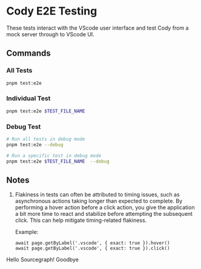 # Cody E2E Testing

These tests interact with the VScode user interface and test Cody from a mock server through to VScode UI.

## Commands

### All Tests

```sh
pnpm test:e2e
```

### Individual Test

```sh
pnpm test:e2e $TEST_FILE_NAME
```

### Debug Test

```sh
# Run all tests in debug mode
pnpm test:e2e --debug

# Run a specific test in debug mode
pnpm test:e2e $TEST_FILE_NAME  --debug
```

## Notes

1. Flakiness in tests can often be attributed to timing issues, such as asynchronous actions taking longer than expected to complete. By performing a hover action before a click action, you give the application a bit more time to react and stabilize before attempting the subsequent click. This can help mitigate timing-related flakiness.

   Example:

   ```
   await page.getByLabel('.vscode', { exact: true }).hover()
   await page.getByLabel('.vscode', { exact: true }).click()
   ```
Hello Sourcegraph!
Goodbye
